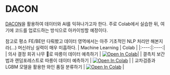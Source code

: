 # DACON
[DACON](https://dacon.io)을 활용하여 데이터와 AI를 익혀나가고자 한다. 
주로 Colab에서 실습한 뒤, 여기에 코드를 업로드하는 방식으로 아카이빙할 예정이다.

참고로 평소 FE/BE만 다뤄봤고 데이터 영역에서는 아주 기초적인 NLP 처리만 해본지라(...) 머신러닝 실력이 매우 미흡하다.
| Machine Learning | Colab |
|:----:|:----:|
| 의사 결정 회귀 나무 🌳로 따릉이 데이터 예측하기 | [![Open In Colab](https://colab.research.google.com/assets/colab-badge.svg)](https://colab.research.google.com/drive/1SyzsTuQSawZmHdX5j00HQ38PFTa8HJwY)|
| 결측치 보간법과 랜덤포레스트로 따릉이 데이터 예측하기 | [![Open In Colab](https://colab.research.google.com/assets/colab-badge.svg)](https://colab.research.google.com/drive/1MkWLSRAOCl9go5OeIPZjFDJG5DCF6Xvu?hl=ko#scrollTo=3eHNaZplENoB) |
| 교차검증과 LGBM 모델을 활용한 와인 품질 분류하기 | [![Open In Colab](https://colab.research.google.com/assets/colab-badge.svg)](https://colab.research.google.com/drive/15Zg3wUP42jh6UkNDQi1TVy_5fjNZwIAP?hl=ko#scrollTo=RtjjVEmNE100) |



